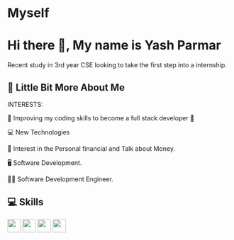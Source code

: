 # Myself


# Hi there 👋, My name is Yash Parmar 

Recent study in 3rd year CSE looking to take the first step into a internship.

## 💫 Little Bit More About Me

INTERESTS:
<p> 🤩 Improving my coding skills to become a full stack developer 🤩 </p>
<p> 💻 New Technologies </p>
<p> 💸 Interest in the Personal financial and Talk about Money. </p>
<p>  </p>
<p> 🖥 Software Development.</p>
<p> 👨‍🏫 Software Development Engineer.</p>
 

## 💻 Skills
<p>
<img src="https://img.shields.io/badge/javascript-%23323330.svg?style=for-the-badge&logo=javascript&logoColor=%23F7DF1E" style="margin-bottom: 4px;" height="30px">
<img src="https://img.shields.io/badge/html5-%23E34F26.svg?style=for-the-badge&logo=html5&logoColor=white" style="margin-bottom: 4px;" height="30px">
<img src="https://img.shields.io/badge/css3-%231572B6.svg?style=for-the-badge&logo=css3&logoColor=white" style="margin-bottom: 4px;" height="30px">
<img src="https://img.shields.io/badge/bootstrap-%23563D7C.svg?style=for-the-badge&logo=bootstrap&logoColor=white" style="margin-bottom: 4px;" height="30px">
</p>
